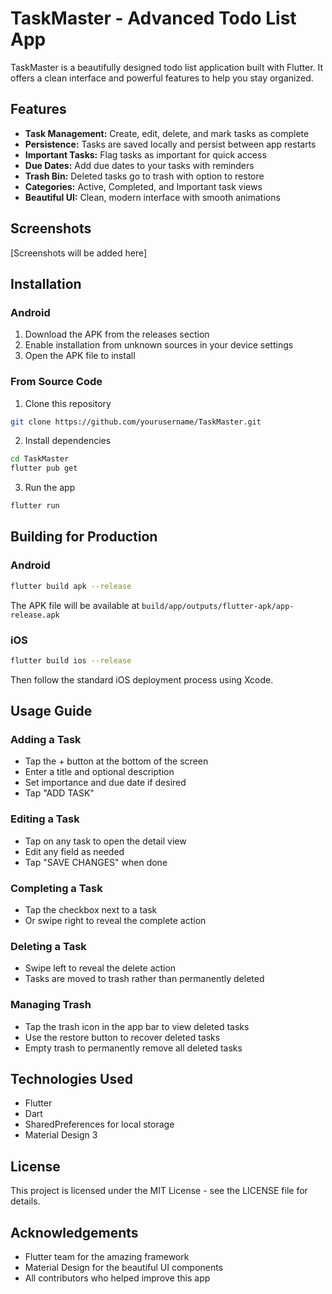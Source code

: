 # TaskMaster - Advanced Todo List App

TaskMaster is a beautifully designed todo list application built with Flutter. It offers a clean interface and powerful features to help you stay organized.

## Features

- **Task Management:** Create, edit, delete, and mark tasks as complete
- **Persistence:** Tasks are saved locally and persist between app restarts
- **Important Tasks:** Flag tasks as important for quick access
- **Due Dates:** Add due dates to your tasks with reminders
- **Trash Bin:** Deleted tasks go to trash with option to restore
- **Categories:** Active, Completed, and Important task views
- **Beautiful UI:** Clean, modern interface with smooth animations

## Screenshots

[Screenshots will be added here]

## Installation

### Android

1. Download the APK from the releases section
2. Enable installation from unknown sources in your device settings
3. Open the APK file to install

### From Source Code

1. Clone this repository
```bash
git clone https://github.com/yourusername/TaskMaster.git
```

2. Install dependencies
```bash
cd TaskMaster
flutter pub get
```

3. Run the app
```bash
flutter run
```

## Building for Production

### Android

```bash
flutter build apk --release
```
The APK file will be available at `build/app/outputs/flutter-apk/app-release.apk`

### iOS

```bash
flutter build ios --release
```
Then follow the standard iOS deployment process using Xcode.

## Usage Guide

### Adding a Task
- Tap the + button at the bottom of the screen
- Enter a title and optional description
- Set importance and due date if desired
- Tap "ADD TASK"

### Editing a Task
- Tap on any task to open the detail view
- Edit any field as needed
- Tap "SAVE CHANGES" when done

### Completing a Task
- Tap the checkbox next to a task
- Or swipe right to reveal the complete action

### Deleting a Task
- Swipe left to reveal the delete action
- Tasks are moved to trash rather than permanently deleted

### Managing Trash
- Tap the trash icon in the app bar to view deleted tasks
- Use the restore button to recover deleted tasks
- Empty trash to permanently remove all deleted tasks

## Technologies Used

- Flutter
- Dart
- SharedPreferences for local storage
- Material Design 3

## License

This project is licensed under the MIT License - see the LICENSE file for details.

## Acknowledgements

- Flutter team for the amazing framework
- Material Design for the beautiful UI components
- All contributors who helped improve this app
